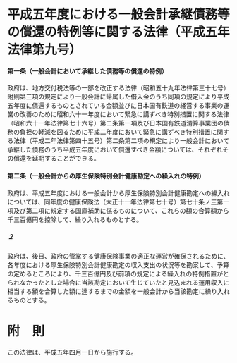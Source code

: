 # 平成五年度における一般会計承継債務等の償還の特例等に関する法律（平成五年法律第九号）
#### 第一条（一般会計において承継した債務等の償還の特例）
政府は、地方交付税法等の一部を改正する法律（昭和五十九年法律第三十七号）附則第三項の規定により一般会計に帰属した借入金のうち同項の規定により平成五年度に償還するものとされている金額並びに日本国有鉄道の経営する事業の運営の改善のために昭和六十一年度において緊急に講ずべき特別措置に関する法律（昭和六十一年法律第七十六号）第二条第一項及び日本国有鉄道清算事業団の債務の負担の軽減を図るために平成二年度において緊急に講ずべき特別措置に関する法律（平成二年法律第四十五号）第二条第二項の規定により一般会計において承継した債務のうち平成五年度において償還すべき金額については、それぞれその償還を延期することができる。
#### 第二条（一般会計からの厚生保険特別会計健康勘定への繰入れの特例）
政府は、平成五年度における一般会計から厚生保険特別会計健康勘定への繰入れについては、同年度の健康保険法（大正十一年法律第七十号）第七十条ノ三第一項及び第二項に規定する国庫補助に係るものについて、これらの額の合算額から千三百億円を控除して、繰り入れるものとする。
##### ２
政府は、後日、政府の管掌する健康保険事業の適正な運営が確保されるために、各年度における厚生保険特別会計健康勘定の収入支出の状況等を勘案して、予算の定めるところにより、千三百億円及び前項の規定による繰入れの特例措置がとられなかったとした場合に当該勘定において生じていたと見込まれる運用収入に相当する額を合算した額に達するまでの金額を一般会計から当該勘定に繰り入れるものとする。
# 附　則
この法律は、平成五年四月一日から施行する。
